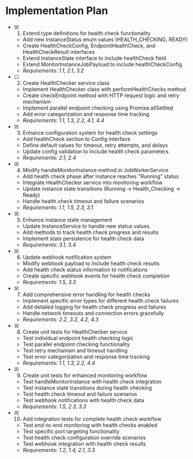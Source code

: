 # Implementation Plan

- [x] 1. Extend type definitions for health check functionality
  - Add new InstanceStatus enum values (HEALTH_CHECKING, READY)
  - Create HealthCheckConfig, EndpointHealthCheck, and HealthCheckResult interfaces
  - Extend InstanceState interface to include healthCheck field
  - Extend MonitorInstanceJobPayload to include healthCheckConfig
  - _Requirements: 1.1, 2.1, 3.2_

- [ ] 2. Create HealthChecker service class
  - Implement HealthChecker class with performHealthChecks method
  - Create checkEndpoint method with HTTP request logic and retry mechanism
  - Implement parallel endpoint checking using Promise.allSettled
  - Add error categorization and response time tracking
  - _Requirements: 1.1, 1.3, 2.2, 4.1, 4.4_

- [x] 3. Enhance configuration system for health check settings
  - Add healthCheck section to Config interface
  - Define default values for timeout, retry attempts, and delays
  - Update config validation to include health check parameters
  - _Requirements: 2.1, 2.4_

- [x] 4. Modify handleMonitorInstance method in JobWorkerService
  - Add health check phase after instance reaches "Running" status
  - Integrate HealthChecker service into monitoring workflow
  - Update instance state transitions (Running -> Health_Checking -> Ready)
  - Handle health check timeout and failure scenarios
  - _Requirements: 1.1, 1.5, 2.3, 3.1_

- [x] 5. Enhance instance state management
  - Update InstanceService to handle new status values
  - Add methods to track health check progress and results
  - Implement state persistence for health check data
  - _Requirements: 3.1, 3.4_

- [x] 6. Update webhook notification system
  - Modify webhook payload to include health check results
  - Add health check status information to notifications
  - Create specific webhook events for health check completion
  - _Requirements: 1.5, 3.3_

- [x] 7. Add comprehensive error handling for health checks
  - Implement specific error types for different health check failures
  - Add detailed logging for health check progress and failures
  - Handle network timeouts and connection errors gracefully
  - _Requirements: 2.2, 3.2, 4.2, 4.3_

- [x] 8. Create unit tests for HealthChecker service
  - Test individual endpoint health checking logic
  - Test parallel endpoint checking functionality
  - Test retry mechanism and timeout handling
  - Test error categorization and response time tracking
  - _Requirements: 1.1, 1.3, 2.2, 4.4_

- [x] 9. Create unit tests for enhanced monitoring workflow
  - Test handleMonitorInstance with health check integration
  - Test instance state transitions during health checking
  - Test health check timeout and failure scenarios
  - Test webhook notifications with health check data
  - _Requirements: 1.5, 2.3, 3.3_

- [x] 10. Add integration tests for complete health check workflow
  - Test end-to-end monitoring with health checks enabled
  - Test specific port targeting functionality
  - Test health check configuration override scenarios
  - Test webhook integration with health check results
  - _Requirements: 1.2, 1.4, 2.1, 3.3_